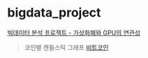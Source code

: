 # bigdata_project
[빅데이터 분석 프로젝트 - 가상화폐와 GPU의 연관성](https://github.com/jaemin-i/bigdata_project/blob/main/bigdata_project.ipynb)
> 코인별 캔들스틱 그래프
> [비트코인](https://github.com/jaemin-i/bigdata_project/blob/main/%EC%82%B0%EC%B6%9C%EB%AC%BC/btc_candlestick_chart.html)
